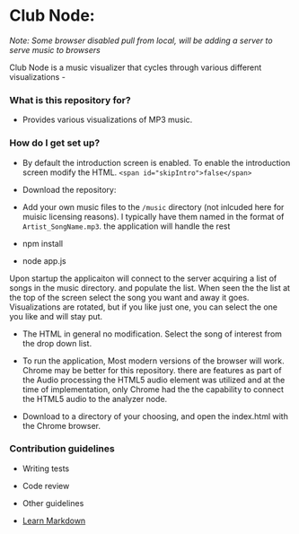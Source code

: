 # Club Node: #

<i>Note:  Some browser disabled pull from local,  will be adding a server to serve music to browsers</i>

Club Node is a music visualizer that cycles through various different visualizations -  

### What is this repository for? ###

* Provides various visualizations of MP3 music.  

### How do I get set up? ###

* By default the introduction screen is enabled. To enable the introduction screen modify the HTML.  `<span id="skipIntro">false</span>`

* Download the repository:
* Add your own music files to the `/music` directory (not inlcuded here for muisic licensing reasons).  I typically have them named in the format of `Artist_SongName.mp3`.  the application will handle the rest
* npm install
* node app.js

Upon startup the applicaiton will connect to the server acquiring a list of songs in the music directory.  and populate the list.
When seen the the list at the top of the screen select the song you want and away it goes.
Visualizations are rotated,  but if you like just one,  you can select the one you like and will stay put.

* The HTML in general no modification. Select the song of interest from the drop down list.
* To run the application, Most modern versions of the browser will work. Chrome may be better for this repository.  there are features as part of the Audio processing the HTML5 audio element was utilized and at the time of implementation,  only Chrome had the the capability to connect the HTML5 audio to the analyzer node.


* Download to a directory of your choosing, and open the index.html with the Chrome browser.

### Contribution guidelines ###

* Writing tests
* Code review
* Other guidelines

* [Learn Markdown](https://bitbucket.org/tutorials/markdowndemo)
